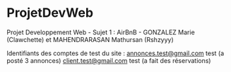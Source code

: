 # ProjetDevWeb
Projet Developpement Web - Sujet 1 : AirBnB - GONZALEZ Marie (Clawchette) et MAHENDRARASAN Mathursan (Rshzyyy)

Identifiants des comptes de test du site :
annonces.test@gmail.com     test      (a posté 3 annonces)
client.test@gmail.com       test      (a fait des réservations)
